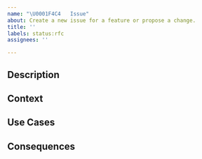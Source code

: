 ```yaml
---
name: "\U0001F4C4   Issue"
about: Create a new issue for a feature or propose a change.
title: ''
labels: status:rfc
assignees: ''

---
```


## Description

<!-- Describe the problem statement, e.g., in free form using two to three sentences. You may want to articulate the problem in form of a question.] -->

## Context

<!-- What is the issue that we're seeing that is motivating this decision or change? -->

## Use Cases <!-- optional -->

<!-- When talking about code/API some usage scenarios may help to better understand the change. -->

## Consequences

<!-- What becomes easier or more difficult to do because of this change? -->
